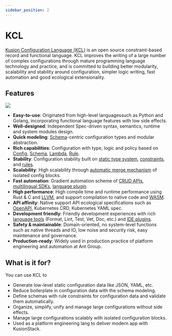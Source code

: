 ```yaml
---
sidebar_position: 2
---
```


# KCL

[Kusion Configuration Language (KCL)](https://github.com/KusionStack/KCLVM) is an open source constraint-based record and functional language. KCL improves the writing of a large number of complex configurations through mature programming language technology and practice, and is committed to building better modularity, scalability and stability around configuration, simpler logic writing, fast automation and good ecological extensionality.

## Features

![](/img/docs/user_docs/intro/kcl.png)

+ **Easy-to-use**: Originated from high-level languages ​​such as Python and Golang, incorporating functional language features with low side effects.
+ **Well-designed**: Independent Spec-driven syntax, semantics, runtime and system modules design.
+ **Quick modeling**: [Schema](https://kcl-lang.io/#schema)-centric configuration types and modular abstraction.
+ **Rich capabilities**: Configuration with type, logic and policy based on [Config](https://kusionstack.io/docs/reference/lang/lang/codelab/simple), [Schema](https://kcl-lang.io/docs/reference/lang/tour/#schema), [Lambda](https://kcl-lang.io/#function), [Rule](https://kcl-lang.io/#rule).
+ **Stability**: Configuration stability built on [static type system](https://kcl-lang.io/#type-system), [constraints](https://kcl-lang.io/#validation), and [rules](https://kcl-lang.io/#rule).
+ **Scalability**: High scalability through [automatic merge mechanism](https://kcl-lang.io/docs/reference/lang/tour/#operators) of isolated config blocks.
+ **Fast automation**: Gradient automation scheme of [CRUD APIs](https://kcl-lang.io/#kcl-cli-variable-override), [multilingual SDKs](https://kusionstack.io/docs/reference/lang/xlang-api/overview), [language plugin](https://github.com/KusionStack/kcl-plugin)
+ **High performance**: High compile time and runtime performance using Rust & C and [LLVM](https://llvm.org/), and support compilation to native code and [WASM](https://webassembly.org/).
+ **API affinity**: Native support API ecological specifications such as [OpenAPI](https://github.com/KusionStack/kcl-openapi), Kubernetes CRD, Kubernetes YAML spec.
+ **Development friendly**: Friendly development experiences with rich [language tools](https://kusionstack.io/docs/reference/cli/kcl/) (Format, Lint, Test, Vet, Doc, etc.) and [IDE plugins](https://github.com/KusionStack/vscode-kcl).
+ **Safety & maintainable**: Domain-oriented, no system-level functions such as native threads and IO, low noise and security risk, easy maintenance and governance.
+ **Production-ready**: Widely used in production practice of platform engineering and automation at Ant Group.

## What is it for?

You can use KCL to

+ Generate low-level static configuration data like JSON, YAML, etc.
+ Reduce boilerplate in configuration data with the schema modeling.
+ Define schemas with rule constraints for configuration data and validate them automatically.
+ Organize, simplify, unify and manage large configurations without side effects.
+ Manage large configurations scalably with isolated configuration blocks.
+ Used as a platform engineering lang to deliver modern app with KusionStack.
